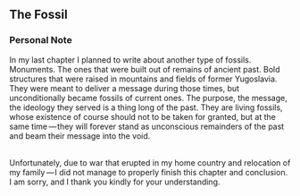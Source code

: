 


## The Fossil

<div class="subchapter">

### Personal Note

</div>

In my last chapter I planned to write about another type of fossils. Monuments. The ones that were built out of remains of ancient past. Bold structures that were raised in mountains and fields of former Yugoslavia. They were meant to deliver a message during those times, but unconditionally became fossils of current ones. The purpose, the message, the ideology they served is a thing long of the past. They are living fossils, whose existence of course should not to be taken for granted, but at the same time&hairsp;&hairsp;—&hairsp;they will forever stand as unconscious remainders of the past and beam their message into the void.<br>
<br>

<div class="quote">
Unfortunately, due to war that erupted in my home country and relocation of my family&hairsp;&hairsp;—&hairsp;I did not manage to properly finish this chapter and conclusion. I am sorry, and I thank you kindly for your understanding.

</div>




